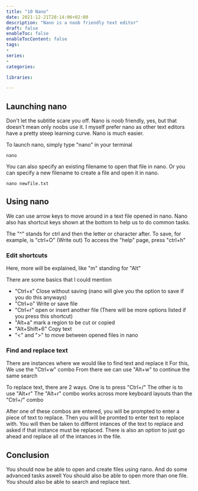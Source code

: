 ```yaml
---
title: "10 Nano"
date: 2021-12-21T20:14:06+02:00
description: "Nano is a noob friendly text editor"
draft: false
enableToc: false
enableTocContent: false
tags:
-
series:
-
categories:

libraries:

---
```


## Launching nano

Don't let the subtitle scare you off. Nano is noob friendly, yes, but that doesn't mean only noobs use it.
I myself prefer nano as other text editors have a pretty steep learning curve. Nano is much easier.

To launch nano, simply type "nano" in your terminal

```
nano
```

You can also specify an existing filename to open that file in nano. Or you can specify a new filename to create a file and open it in nano.

```
nano newfile.txt
```

## Using nano

We can use arrow keys to move around in a text file opened in nano.
Nano also has shortcut keys shown at the bottom to help us to do common tasks.

The "^" stands for ctrl and then the letter or character after.
To save, for example, is "ctrl+O" (Write out)
To access the "help" page, press "ctrl+h"

### Edit shortcuts

Here, more will be explained, like "m" standing for "Alt" 

There are some basics that I could mention

* "Ctrl+x" Close without saving (nano will give you the option to save if you do this anyways)
* "Ctrl+o" Write or save file
* "Ctrl+r" open or insert another file (There will be more options listed if you press this shortcut)
* "Alt+a" mark a region to be cut or copied
* "Alt+Shift+6" Copy text
* "<" and ">" to move between opened files in nano

### Find and replace text

There are instances where we would like to find text and replace it
For this, We use the "Ctrl+w" combo
From there we can use "Alt+w" to continue the same search

To replace text, there are 2 ways. 
One is to press "Ctrl+/"
The other is to use "Alt+r"
The "Alt+r" combo works across more keyboard layouts than the "Ctrl+/" combo

After one of these combos are entered, you will be prompted to enter a piece of text to replace.
Then you will be promted to enter text to replace with.
You will then be taken to differnt intances of the text to replace and asked if that instance must be replaced.
There is also an option to just go ahead and replace all of the intances in the file.

## Conclusion

You should now be able to open and create files using nano.
And do some advanced tasks aswell
You should also be able to open more than one file.
You should also be able to search and replace text.
